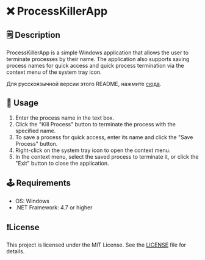 # ❌ ProcessKillerApp

## 🗒️ Description
ProcessKillerApp is a simple Windows application that allows the user to terminate processes by their name. The application also supports saving process names for quick access and quick process termination via the context menu of the system tray icon.

Для русскоязычной версии этого README, нажмите [сюда](README_ru.md).

## 🎯 Usage
1. Enter the process name in the text box.
2. Click the "Kill Process" button to terminate the process with the specified name.
3. To save a process for quick access, enter its name and click the "Save Process" button.
4. Right-click on the system tray icon to open the context menu.
5. In the context menu, select the saved process to terminate it, or click the "Exit" button to close the application.

## 🕹️ Requirements
- OS: Windows
- .NET Framework: 4.7 or higher

## ❗License
This project is licensed under the MIT License. See the [LICENSE](LICENSE) file for details.
